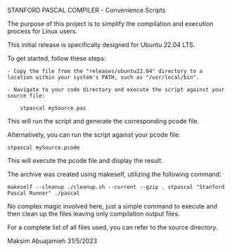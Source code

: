 STANFORD PASCAL COMPILER - Convenience Scripts

The purpose of this project is to simplify the compilation and execution process for Linux users.

This initial release is specifically designed for Ubuntu 22.04 LTS.

To get started, follow these steps:

    - Copy the file from the "releases/ubuntu22.04" directory to a location within your system's PATH, such as "/usr/local/bin".

    - Navigate to your code directory and execute the script against your source file:

        stpascal mySource.pas

This will run the script and generate the corresponding pcode file.

Alternatively, you can run the script against your pcode file:

    stpascal mySource.pcode

This will execute the pcode file and display the result.

The archive was created using makeself, utilizing the following command:

    makeself --cleanup ./cleanup.sh --current --gzip . stpascal "Stanford Pascal Runner" ./pascal

No complex magic involved here, just a simple command to execute and then clean up the files leaving only compilation output files.

For a complete list of all files used, you can refer to the source directory.


Maksim Abuajamieh
31/5/2023
